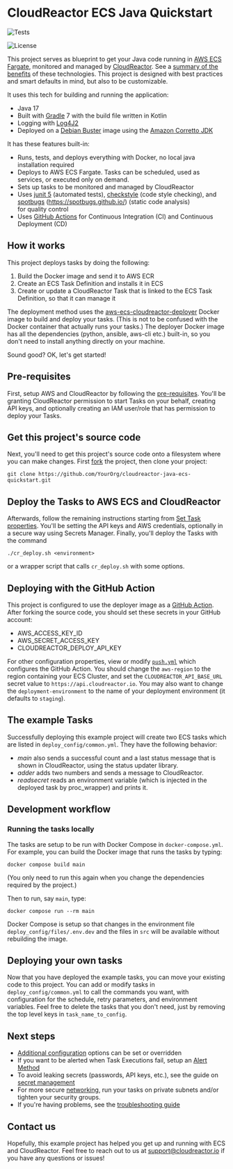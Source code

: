 # CloudReactor ECS Java Quickstart

![Tests](https://github.com/CloudReactor/cloudreactor-java-ecs-quickstart/workflows/Tests/badge.svg?branch=master)

<img src="https://img.shields.io/github/license/CloudReactor/cloudreactor-java-ecs-quickstart.svg?style=flat-square" alt="License">

This project serves as blueprint to get your Java code
running in [AWS ECS Fargate](https://aws.amazon.com/fargate/),
monitored and managed by
[CloudReactor](https://www.cloudreactor.io/). See a
[summary of the benefits](https://docs.cloudreactor.io/cloudreactor.html)
of these technologies.
This project is designed with best practices and smart defaults in mind, but also to be customizable.

It uses this tech for building and running the application:

* Java 17
* Built with [Gradle](https://gradle.org/) 7 with the build file written in Kotlin
* Logging with [Log4J2](https://logging.apache.org/log4j/2.x/)
* Deployed on a [Debian Buster](https://www.debian.org/releases/buster/) image using the 
[Amazon Corretto JDK](https://aws.amazon.com/corretto/?filtered-posts.sort-by=item.additionalFields.createdDate&filtered-posts.sort-order=desc)

It has these features built-in:
* Runs, tests, and deploys everything with Docker, no local java installation required
* Deploys to AWS ECS Fargate. Tasks can be scheduled, used as services, or executed only on demand.
* Sets up tasks to be monitored and managed by CloudReactor
* Uses [junit 5](https://junit.org/junit5/) (automated tests), 
  [checkstyle](https://checkstyle.sourceforge.io/) (code style checking),
  and [spotbugs]() (https://spotbugs.github.io/) (static code analysis)  
  for quality control
* Uses [GitHub Actions](https://github.com/features/actions) for
  Continuous Integration (CI) and Continuous Deployment (CD)

## How it works

This project deploys tasks by doing the following:

1) Build the Docker image and send it to AWS ECR
2) Create an ECS Task Definition and installs it in ECS
3) Create or update a CloudReactor Task that is linked to the ECS
   Task Definition, so that it can manage it

The deployment method uses the
[aws-ecs-cloudreactor-deployer](https://github.com/CloudReactor/aws-ecs-cloudreactor-deployer)
Docker image to build and deploy your tasks.
(This is not to be confused with the Docker container that actually runs your tasks.)
The deployer Docker image has all the dependencies (python, ansible, aws-cli etc.)
built-in, so you don't need to install anything directly on your machine.

Sound good? OK, let's get started!

## Pre-requisites

First, setup AWS and CloudReactor by following the
[pre-requisites](https://docs.cloudreactor.io/full_integration.html#pre-requisites).
You'll be granting CloudReactor permission to start Tasks on your behalf,
creating API keys, and optionally creating an IAM user/role that has permission
to deploy your Tasks.

## Get this project's source code

Next, you'll need to get this project's source code onto a filesystem where you
can make changes. First
[fork](https://docs.github.com/en/github/getting-started-with-github/fork-a-repo)
the project, then clone your project:

    git clone https://github.com/YourOrg/cloudreactor-java-ecs-quickstart.git

## Deploy the Tasks to AWS ECS and CloudReactor

Afterwards, follow the remaining instructions starting from
[Set Task properties](https://docs.cloudreactor.io/full_integration.html#set-task-properties).
You'll be setting the API keys and AWS credentials, optionally in a secure
way using Secrets Manager. Finally, you'll deploy the Tasks with the command

    ./cr_deploy.sh <environment>

or a wrapper script that calls `cr_deploy.sh` with some options.

## Deploying with the GitHub Action

This project is configured to use the deployer image as a [GitHub Action](https://github.com/marketplace/actions/cloudreactor-aws-ecs-deployer). After
forking the source code, you should set these secrets in your GitHub account:

* AWS_ACCESS_KEY_ID
* AWS_SECRET_ACCESS_KEY
* CLOUDREACTOR_DEPLOY_API_KEY

For other configuration properties, view or modify
[`push.yml`](.github/workflows/push.yml)
which configures the GitHub Action.
You should change the `aws-region` to the region containing your ECS
Cluster, and set the `CLOUDREACTOR_API_BASE_URL` secret value to
`https://api.cloudreactor.io`. You may also want to change the
`deployment-environment` to the name of your deployment environment
(it defaults to `staging`).

## The example Tasks

Successfully deploying this example project will create two ECS tasks which are
listed in `deploy_config/common.yml`. They have the following behavior:

* *main* also sends a successful count and a last status message that is shown in
  CloudReactor, using the status updater library. 
* *adder* adds two numbers and sends a message to CloudReactor.
* *readsecret* reads an environment variable (which is injected in the deployed task by proc_wrapper) and prints it.

## Development workflow

### Running the tasks locally

The tasks are setup to be run with Docker Compose in `docker-compose.yml`. For example,
you can build the Docker image that runs the tasks by typing:

    docker compose build main

(You only need to run this again when you change the dependencies required by
the project.)

Then to run, say `main`, type:

    docker compose run --rm main

Docker Compose is setup so that changes in the environment file `deploy_config/files/.env.dev`
and the files in `src` will be available without rebuilding the image.

## Deploying your own tasks

Now that you have deployed the example tasks, you can move your existing code to
this project. You can add or modify tasks in `deploy_config/common.yml` to call
the commands you want, with configuration for the schedule, retry parameters,
and environment variables.
Feel free to delete the tasks that you don't need, just by removing the top
level keys in `task_name_to_config`.

## Next steps

* [Additional configuration](https://docs.cloudreactor.io/configuration.html)
  options can be set or overridden
* If you want to be alerted when Task Executions fail, setup an
  [Alert Method](https://docs.cloudreactor.io/alerts.html)
* To avoid leaking secrets (passwords, API keys, etc.), see the guide on
  [secret management](https://docs.cloudreactor.io/secrets.html)
* For more secure [networking](https://docs.cloudreactor.io/networking.html), run your tasks on private subnets
  and/or tighten your security groups.
* If you're having problems, see the
  [troubleshooting guide](https://docs.cloudreactor.io/troubleshooting.html)

## Contact us

Hopefully, this example project has helped you get up and running with ECS and
CloudReactor. Feel free to reach out to us at support@cloudreactor.io
if you have any questions or issues!
